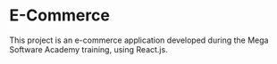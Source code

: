 # E-Commerce

This project is an e-commerce application developed during the Mega Software Academy training, using React.js.

